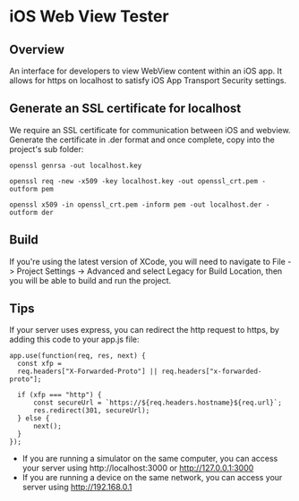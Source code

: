 #  iOS Web View Tester

## Overview
An interface for developers to view WebView content within an iOS app.
It allows for https on localhost to satisfy iOS App Transport Security settings.


## Generate an SSL certificate for localhost
We require an SSL certificate for communication between iOS and webview.
Generate the certificate in .der format and once complete, copy into the project's sub folder:
```
openssl genrsa -out localhost.key 

openssl req -new -x509 -key localhost.key -out openssl_crt.pem -outform pem 

openssl x509 -in openssl_crt.pem -inform pem -out localhost.der -outform der
```

## Build
If you're using the latest version of XCode, you will need to navigate to File -> Project Settings -> Advanced and select Legacy for Build Location, then you will be able to build and run the project.

## Tips
If your server uses express, you can redirect the http request to https, by adding this code to your app.js file:
```
app.use(function(req, res, next) {
  const xfp =
  req.headers["X-Forwarded-Proto"] || req.headers["x-forwarded-proto"];

  if (xfp === "http") {
      const secureUrl = `https://${req.headers.hostname}${req.url}`;
      res.redirect(301, secureUrl);
  } else {
      next();
  }
});
```
* If you are running a simulator on the same computer, you can access your server using http://localhost:3000 or http://127.0.0.1:3000
* If you are running a device on the same network, you can access your server using http://192.168.0.1
